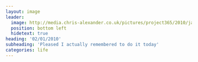 ```yaml
---
layout: image
leader:
  image: http://media.chris-alexander.co.uk/pictures/project365/2010/jan/02/020110.jpg
  position: bottom left
  hidetext: true
heading: '02/01/2010'
subheading: 'Pleased I actually remembered to do it today'
categories: life
---
```

